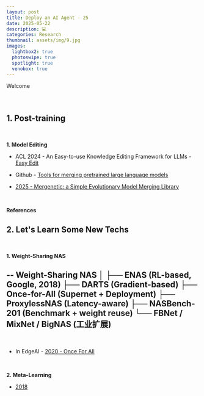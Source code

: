 ```yaml
---
layout: post
title: Deploy an AI Agent - 25
date: 2025-05-22
description: 💻
categories: Research
thumbnail: assets/img/9.jpg
images:
  lightbox2: true
  photoswipe: true
  spotlight: true
  venobox: true
---
```



Welcome<br><br><br>



## 1. Post-training

<br>

**1. Model Editing**<br>

- ACL 2024 - An Easy-to-use Knowledge Editing Framework for LLMs - [Easy Edit](https://github.com/zjunlp/EasyEdit)


- Github - [Tools for merging pretrained large language models](https://github.com/arcee-ai/mergekit?utm_source=chatgpt.com)
- [2025 - Mergenetic: a Simple Evolutionary Model Merging Library](https://arxiv.org/abs/2505.11427?utm_source=chatgpt.com)


<br>

**References**<br>


## 2. Let's Learn Some New Techs

<br>

**1. Weight-Sharing NAS**<br>

--
Weight-Sharing NAS
│
├── ENAS (RL-based, Google, 2018)
├── DARTS (Gradient-based)
├── Once-for-All (Supernet + Deployment)
├── ProxylessNAS (Latency-aware)
├── NASBench-201 (Benchmark + weight reuse)
└── FBNet / MixNet / BigNAS (工业扩展)
--

<br>

- In EdgeAI - [2020 - Once For All](https://github.com/mit-han-lab/once-for-all)

<br>

**2. Meta-Learning**<br>

- [2018](https://lilianweng.github.io/posts/2018-11-30-meta-learning/)


<br><br><br><br>

